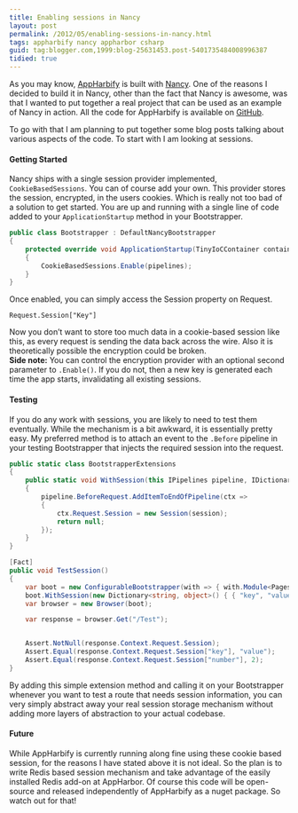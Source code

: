 ```yaml
---
title: Enabling sessions in Nancy
layout: post
permalink: /2012/05/enabling-sessions-in-nancy.html
tags: appharbify nancy appharbor csharp
guid: tag:blogger.com,1999:blog-25631453.post-5401735484008996387
tidied: true
---
```



As you may know, [AppHarbify](http://appharbify.com) is built with [Nancy](http://nancyfx.org/). One of the reasons I decided to build it in Nancy, other than the fact that Nancy is awesome, was that I wanted to put together a real project that can be used as an example of Nancy in action. All the code for AppHarbify is available on [GitHub](https://github.com/csainty/Apphbify).

To go with that I am planning to put together some blog posts talking about various aspects of the code.
To start with I am looking at sessions.

<!-- more -->

#### Getting Started

Nancy ships with a single session provider implemented, `CookieBasedSessions`. You can of course add your own.
This provider stores the session, encrypted, in the users cookies. Which is really not too bad of a solution to get started. You are up and running with a single line of code added to your `ApplicationStartup` method in your Bootstrapper.


```csharp
public class Bootstrapper : DefaultNancyBootstrapper
{
    protected override void ApplicationStartup(TinyIoCContainer container, IPipelines pipelines)
    {
        CookieBasedSessions.Enable(pipelines);
    }
}
```


Once enabled, you can simply access the Session property on Request.

`Request.Session["Key"]`

Now you don’t want to store too much data in a cookie-based session like this, as every request is sending the data back across the wire. Also it is theoretically possible the encryption could be broken.  
__Side note:__ You can control the encryption provider with an optional second parameter to `.Enable()`. If you do not, then a new key is generated each time the app starts, invalidating all existing sessions.

#### Testing

If you do any work with sessions, you are likely to need to test them eventually. While the mechanism is a bit awkward, it is essentially pretty easy. My preferred method is to attach an event to the `.Before` pipeline in your testing Bootstrapper that injects the required session into the request.


```csharp
public static class BootstrapperExtensions
{
    public static void WithSession(this IPipelines pipeline, IDictionary<string, object> session)
    {
        pipeline.BeforeRequest.AddItemToEndOfPipeline(ctx =>
        {
            ctx.Request.Session = new Session(session);
            return null;
        });
    }
}

[Fact]
public void TestSession()
{
	var boot = new ConfigurableBootstrapper(with => { with.Module<PagesModule>(); });
	boot.WithSession(new Dictionary<string, object>() { { "key", "value" }, { "number", 2 } });
	var browser = new Browser(boot);

	var response = browser.Get("/Test");


	Assert.NotNull(response.Context.Request.Session);
	Assert.Equal(response.Context.Request.Session["key"], "value");
	Assert.Equal(response.Context.Request.Session["number"], 2);
}
```

By adding this simple extension method and calling it on your Bootstrapper whenever you want to test a route that needs session information, you can very simply abstract away your real session storage mechanism without adding more layers of abstraction to your actual codebase.

#### Future

While AppHarbify is currently running along fine using these cookie based session, for the reasons I have stated above it is not ideal. So the plan is to write Redis based session mechanism and take advantage of the easily installed Redis add-on at AppHarbor. Of course this code will be open-source and released independently of AppHarbify as a nuget package. So watch out for that!

